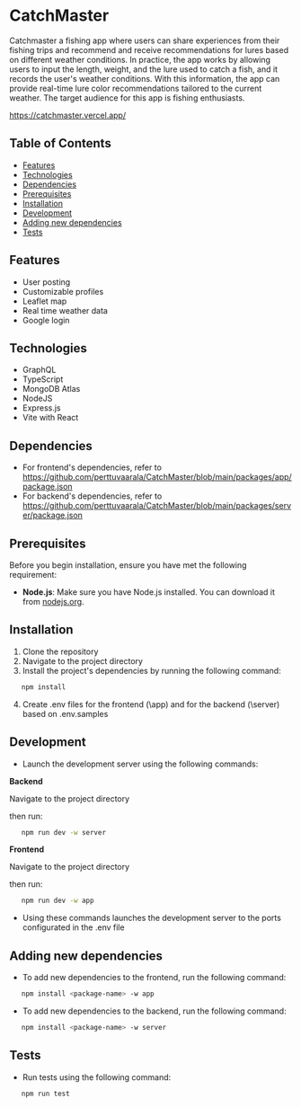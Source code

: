 # CatchMaster

Catchmaster a fishing app where users can share experiences from their fishing trips and recommend and receive recommendations for lures based on different weather conditions.
In practice, the app works by allowing users to input the length, weight, and the lure used to catch a fish, and it records the user's weather conditions.
With this information, the app can provide real-time lure color recommendations tailored to the current weather. The target audience for this app is fishing enthusiasts.

https://catchmaster.vercel.app/

## Table of Contents 

-   [Features](#features)
-   [Technologies](#technologies)
-   [Dependencies](#dependencies)
-   [Prerequisites](#prerequisites)
-   [Installation](#installation)
-   [Development](#development)
-   [Adding new dependencies](#adding-new-dependencies)
-   [Tests](#tests)

## Features

-   User posting
-   Customizable profiles
-   Leaflet map
-   Real time weather data
-   Google login

## Technologies

-   GraphQL
-   TypeScript
-   MongoDB Atlas
-   NodeJS
-   Express.js
-  Vite with React

## Dependencies

-   For frontend's dependencies, refer to https://github.com/perttuvaarala/CatchMaster/blob/main/packages/app/package.json
-   For backend's dependencies, refer to https://github.com/perttuvaarala/CatchMaster/blob/main/packages/server/package.json

## Prerequisites

Before you begin installation, ensure you have met the following requirement:

-   **Node.js**: Make sure you have Node.js installed. You can download it from [nodejs.org](https://nodejs.org/).

## Installation

1. Clone the repository
2. Navigate to the project directory
3. Install the project's dependencies by running the following command:

```bash
   npm install
```

4. Create .env files for the frontend (\app) and for the backend (\server) based on .env.samples

## Development

-   Launch the development server using the following commands:

**Backend**

Navigate to the project directory

then run:

```bash
   npm run dev -w server
```

**Frontend**

Navigate to the project directory

then run:

```bash
   npm run dev -w app
```

-   Using these commands launches the development server to the ports configurated in the .env file

## Adding new dependencies 

-   To add new dependencies to the frontend, run the following command:

```bash
   npm install <package-name> -w app
```

-   To add new dependencies to the backend, run the following command:

```bash
   npm install <package-name> -w server
```

## Tests

-   Run tests using the following command:

```bash
   npm run test
```
